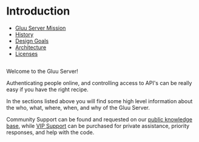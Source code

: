 # Introduction

- [Gluu Server Mission](./gluu-server-mission.md)
- [History](./history.md)
- [Design Goals](./design-goals.md)
- [Architecture](./architecture.md)
- [Licenses](./licenses.md)

## 

Welcome to the Gluu Server!

Authenticating people online, and controlling access to API's can be really easy 
if you have the right recipe. 

In the sections listed above you will find some high level information about the
who, what, where, when, and why of the Gluu Server.

Community Support can be found and requested on our [public knowledge base](http://support.gluu.org), while [VIP Support](http://gluu.org/pricing) can be purchased for private assistance, priority responses, and help with the code. 
